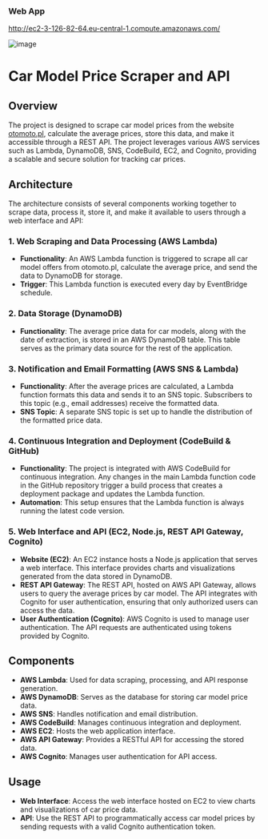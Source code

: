 ### Web App
http://ec2-3-126-82-64.eu-central-1.compute.amazonaws.com/


![image](https://github.com/user-attachments/assets/7ff28524-4d30-4988-bef3-cec91f24950f)





# Car Model Price Scraper and API

## Overview

The project is designed to scrape car model prices from the website [otomoto.pl](https://www.otomoto.pl), calculate the average prices, store this data, and make it accessible through a REST API. The project leverages various AWS services such as Lambda, DynamoDB, SNS, CodeBuild, EC2, and Cognito, providing a scalable and secure solution for tracking car prices.

## Architecture

The architecture consists of several components working together to scrape data, process it, store it, and make it available to users through a web interface and API:

### 1. Web Scraping and Data Processing (AWS Lambda)
- **Functionality**: An AWS Lambda function is triggered to scrape all car model offers from otomoto.pl, calculate the average price, and send the data to DynamoDB for storage.
- **Trigger**: This Lambda function is executed every day by EventBridge schedule.

### 2. Data Storage (DynamoDB)
- **Functionality**: The average price data for car models, along with the date of extraction, is stored in an AWS DynamoDB table. This table serves as the primary data source for the rest of the application.

### 3. Notification and Email Formatting (AWS SNS & Lambda)
- **Functionality**: After the average prices are calculated, a Lambda function formats this data and sends it to an SNS topic. Subscribers to this topic (e.g., email addresses) receive the formatted data.
- **SNS Topic**: A separate SNS topic is set up to handle the distribution of the formatted price data.

### 4. Continuous Integration and Deployment (CodeBuild & GitHub)
- **Functionality**: The project is integrated with AWS CodeBuild for continuous integration. Any changes in the main Lambda function code in the GitHub repository trigger a build process that creates a deployment package and updates the Lambda function.
- **Automation**: This setup ensures that the Lambda function is always running the latest code version.

### 5. Web Interface and API (EC2, Node.js, REST API Gateway, Cognito)
- **Website (EC2)**: An EC2 instance hosts a Node.js application that serves a web interface. This interface provides charts and visualizations generated from the data stored in DynamoDB.
- **REST API Gateway**: The REST API, hosted on AWS API Gateway, allows users to query the average prices by car model. The API integrates with Cognito for user authentication, ensuring that only authorized users can access the data.
- **User Authentication (Cognito)**: AWS Cognito is used to manage user authentication. The API requests are authenticated using tokens provided by Cognito.

## Components

- **AWS Lambda**: Used for data scraping, processing, and API response generation.
- **AWS DynamoDB**: Serves as the database for storing car model price data.
- **AWS SNS**: Handles notification and email distribution.
- **AWS CodeBuild**: Manages continuous integration and deployment.
- **AWS EC2**: Hosts the web application interface.
- **AWS API Gateway**: Provides a RESTful API for accessing the stored data.
- **AWS Cognito**: Manages user authentication for API access.



## Usage

- **Web Interface**: Access the web interface hosted on EC2 to view charts and visualizations of car price data.
- **API**: Use the REST API to programmatically access car model prices by sending requests with a valid Cognito authentication token.


